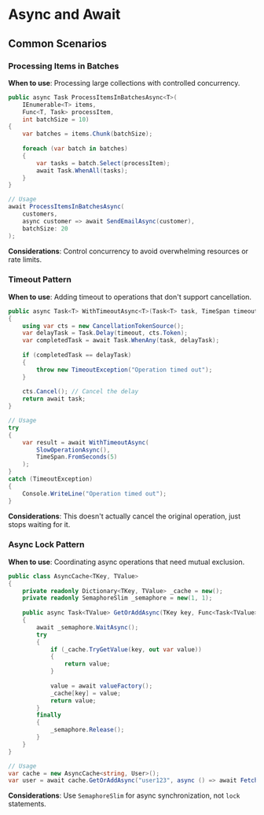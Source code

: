 # Async and Await
## Common Scenarios
### Processing Items in Batches

**When to use**: Processing large collections with controlled concurrency.

```csharp
public async Task ProcessItemsInBatchesAsync<T>(
    IEnumerable<T> items,
    Func<T, Task> processItem,
    int batchSize = 10)
{
    var batches = items.Chunk(batchSize);
    
    foreach (var batch in batches)
    {
        var tasks = batch.Select(processItem);
        await Task.WhenAll(tasks);
    }
}

// Usage
await ProcessItemsInBatchesAsync(
    customers,
    async customer => await SendEmailAsync(customer),
    batchSize: 20
);
```

**Considerations**: Control concurrency to avoid overwhelming resources or rate limits.

### Timeout Pattern

**When to use**: Adding timeout to operations that don't support cancellation.

```csharp
public async Task<T> WithTimeoutAsync<T>(Task<T> task, TimeSpan timeout)
{
    using var cts = new CancellationTokenSource();
    var delayTask = Task.Delay(timeout, cts.Token);
    var completedTask = await Task.WhenAny(task, delayTask);
    
    if (completedTask == delayTask)
    {
        throw new TimeoutException("Operation timed out");
    }
    
    cts.Cancel(); // Cancel the delay
    return await task;
}

// Usage
try
{
    var result = await WithTimeoutAsync(
        SlowOperationAsync(),
        TimeSpan.FromSeconds(5)
    );
}
catch (TimeoutException)
{
    Console.WriteLine("Operation timed out");
}
```

**Considerations**: This doesn't actually cancel the original operation, just stops waiting for it.

### Async Lock Pattern

**When to use**: Coordinating async operations that need mutual exclusion.

```csharp
public class AsyncCache<TKey, TValue>
{
    private readonly Dictionary<TKey, TValue> _cache = new();
    private readonly SemaphoreSlim _semaphore = new(1, 1);
    
    public async Task<TValue> GetOrAddAsync(TKey key, Func<Task<TValue>> valueFactory)
    {
        await _semaphore.WaitAsync();
        try
        {
            if (_cache.TryGetValue(key, out var value))
            {
                return value;
            }
            
            value = await valueFactory();
            _cache[key] = value;
            return value;
        }
        finally
        {
            _semaphore.Release();
        }
    }
}

// Usage
var cache = new AsyncCache<string, User>();
var user = await cache.GetOrAddAsync("user123", async () => await FetchUserAsync("user123"));
```

**Considerations**: Use `SemaphoreSlim` for async synchronization, not `lock` statements.
